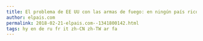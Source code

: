 ```yaml
---
title: El problema de EE UU con las armas de fuego: en ningún país rico son responsables de tantas muertes
author: elpais.com
permalink: 2018-02-21-elpais.com--1341800142.html
tags: hy en de ru fr it zh-CN zh-TW ar fa
---
```


